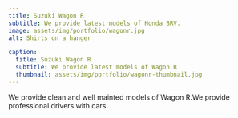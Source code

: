 ```yaml
---
title: Suzuki Wagon R
subtitle: We provide latest models of Honda BRV.
image: assets/img/portfolio/wagonr.jpg
alt: Shirts on a hanger

caption:
  title: Suzuki Wagon R
  subtitle: We provide latest models of Wagon R
  thumbnail: assets/img/portfolio/wagonr-thumbnail.jpg
---
```

We provide clean and well mainted models of Wagon R.We provide professional drivers with cars.

